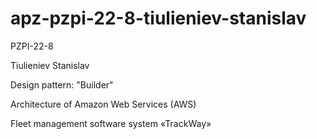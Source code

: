 # apz-pzpi-22-8-tiulieniev-stanislav

PZPI-22-8

Tiulieniev Stanislav

Design pattern: "Builder"

Architecture of Amazon Web Services (AWS) 

Fleet management software system «TrackWay»
